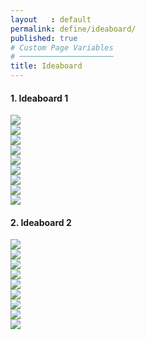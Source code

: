 ```yaml
---
layout   : default
permalink: define/ideaboard/
published: true
# Custom Page Variables
# ─────────────────────
title: Ideaboard
---
```


#### 1. Ideaboard 1

<div class="galery">
  <div class="item"><img src="/1718-nmd3-project-clauwers_cocquyt/assets/img/id1.jpg"/></div>
   <div class="item"><img src="/1718-nmd3-project-clauwers_cocquyt/assets/img/idboard11.jpeg"/></div>
  <div class="item"><img src="/1718-nmd3-project-clauwers_cocquyt/assets/img/id5.jpg"/></div>
 <div class="item"><img src="/1718-nmd3-project-clauwers_cocquyt/assets/img/idboard10.jpeg"/></div>
  <div class="item"><img src="/1718-nmd3-project-clauwers_cocquyt/assets/img/idboard1.png"/></div>
  <div class="item"><img src="/1718-nmd3-project-clauwers_cocquyt/assets/img/id7.jpg"/></div>
  <div class="item"><img src="/1718-nmd3-project-clauwers_cocquyt/assets/img/idboard3.png"/></div>
  <div class="item"><img src="/1718-nmd3-project-clauwers_cocquyt/assets/img/viool.png"/></div>
  <div class="item"><img src="/1718-nmd3-project-clauwers_cocquyt/assets/img/id9.jpg"/></div>
</div>


#### 2. Ideaboard 2

<div class="galery">
  <div class="item"><img src="/1718-nmd3-project-clauwers_cocquyt/assets/img/id4.jpg"/></div>
  <div class="item"><img src="/1718-nmd3-project-clauwers_cocquyt/assets/img/id3.jpg"/></div>
  <div class="item"><img src="/1718-nmd3-project-clauwers_cocquyt/assets/img/id2.png"/></div>
  <div class="item"><img src="/1718-nmd3-project-clauwers_cocquyt/assets/img/id8.jpg"/></div>
  <div class="item"><img src="/1718-nmd3-project-clauwers_cocquyt/assets/img/idboard4.png"/></div>
  <div class="item"><img src="/1718-nmd3-project-clauwers_cocquyt/assets/img/id10.jpg"/></div>
  <div class="item"><img src="/1718-nmd3-project-clauwers_cocquyt/assets/img/id6.jpg"/></div>
  <div class="item"><img src="/1718-nmd3-project-clauwers_cocquyt/assets/img/ananas.jpg"/></div> 
  <div class="item"><img src="/1718-nmd3-project-clauwers_cocquyt/assets/img/idboard2.png"/></div>
</div>